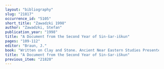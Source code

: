 ```yaml
---
layout: "bibliography"
slug: "21817"
occurrence_id: "5105"
short_title: "Zawadzki 1998"
author: "Zawadzki, Stefan"
publication_year: "1998"
title: "A Document from the Second Year of Sin-šar-iškun"
pages: "109-112"
editor: "Braun, J."
book: "Written on Clay and Stone. Ancient Near Eastern Studies Presented to Krystyna Szarzyńska on the Occasion of her 80th Birthday, Fs.Szarzyńska (Warsaw)"
title: "A Document from the Second Year of Sin-šar-iškun"
previous_item: "21820"
---
```

